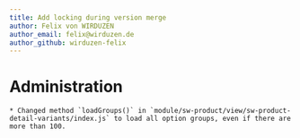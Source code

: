```yaml
---
title: Add locking during version merge
author: Felix von WIRDUZEN
author_email: felix@wirduzen.de
author_github: wirduzen-felix
---
```

# Administration
    * Changed method `loadGroups()` in `module/sw-product/view/sw-product-detail-variants/index.js` to load all option groups, even if there are more than 100.
